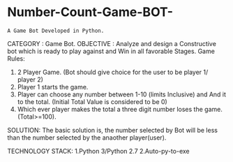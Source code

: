 # Number-Count-Game-BOT-
    A Game Bot Developed in Python.

CATEGORY  : Game Bot.
OBJECTIVE : Analyze and design a Constructive bot which is ready to play
            against and Win in all favorable Stages.
Game Rules:
1. 2 Player Game. (Bot should give choice for the user to be player 1/ player 2)
2. Player 1 starts the game.
3. Player can choose any number between 1-10 (limits Inclusive) and And it to
the total. (Initial Total Value is considered to be 0)
4. Which ever player makes the total a three digit number loses the game.
(Total>=100).

SOLUTION:
      The basic solution is, the number selected by Bot will be less than the number selected by the anaother player(user).

TECHNOLOGY STACK: 1.Python 3/Python 2.7
                  2.Auto-py-to-exe 
                  
